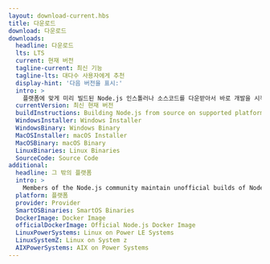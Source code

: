```yaml
---
layout: download-current.hbs
title: 다운로드
download: 다운로드
downloads:
  headline: 다운로드
  lts: LTS
  current: 현재 버전
  tagline-current: 최신 기능
  tagline-lts: 대다수 사용자에게 추천
  display-hint: '다음 버전을 표시:'
  intro: >
    플랫폼에 맞게 미리 빌드된 Node.js 인스톨러나 소스코드를 다운받아서 바로 개발을 시작하세요.
  currentVersion: 최신 현재 버전
  buildInstructions: Building Node.js from source on supported platforms
  WindowsInstaller: Windows Installer
  WindowsBinary: Windows Binary
  MacOSInstaller: macOS Installer
  MacOSBinary: macOS Binary
  LinuxBinaries: Linux Binaries
  SourceCode: Source Code
additional:
  headline: 그 밖의 플랫폼
  intro: >
    Members of the Node.js community maintain unofficial builds of Node.js for additional platforms. Note that such builds are not supported by the Node.js core team and may not yet be at the same build level as current Node.js release.
  platform: 플랫폼
  provider: Provider
  SmartOSBinaries: SmartOS Binaries
  DockerImage: Docker Image
  officialDockerImage: Official Node.js Docker Image
  LinuxPowerSystems: Linux on Power LE Systems
  LinuxSystemZ: Linux on System z
  AIXPowerSystems: AIX on Power Systems
---
```

